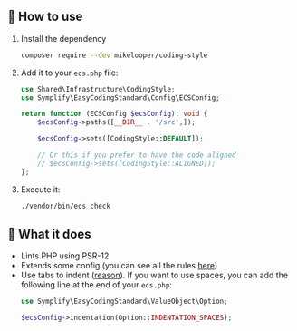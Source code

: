## 👀 How to use

1. Install the dependency
    ```sh
    composer require --dev mikelooper/coding-style
    ```
2. Add it to your `ecs.php` file:
    ```php
    use Shared\Infrastructure\CodingStyle;
    use Symplify\EasyCodingStandard\Config\ECSConfig;

    return function (ECSConfig $ecsConfig): void {
        $ecsConfig->paths([__DIR__ . '/src',]);

        $ecsConfig->sets([CodingStyle::DEFAULT]);

        // Or this if you prefer to have the code aligned
        // $ecsConfig->sets([CodingStyle::ALIGNED]);
    };
    ```
3. Execute it:
    ```sh
    ./vendor/bin/ecs check
    ```

## 🤔 What it does

- Lints PHP using PSR-12
- Extends some config (you can see all the rules [here](src/coding_style.php))
- Use tabs to indent ([reason](https://www.youtube.com/watch?v=yD2T42zsP7c)). If you want to use spaces, you can add the
  following line at the end of your `ecs.php`:
    ```php
    use Symplify\EasyCodingStandard\ValueObject\Option;

	$ecsConfig->indentation(Option::INDENTATION_SPACES);
    ```
